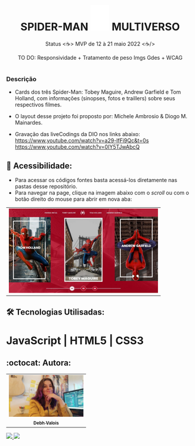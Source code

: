 <h1 align="center"> SPIDER-MAN <img alt="Icone Aranha" title="Spider-Man" src="./assets/images/icons/spider.svg" width="50px"/> MULTIVERSO </h1>
<p align="center"> Status <☕> MVP de 12 à 21 maio 2022 <☕/></p> 
<p align="center">TO DO: Responsividade + Tratamento de peso Imgs Gdes + WCAG</p>

# 
### Descrição
- Cards dos três Spider-Man: Tobey Maguire, Andrew Garfield e Tom Holland, com informações (sinopses, fotos e traillers) sobre seus respectivos filmes.

- O layout desse projeto foi proposto por: Michele Ambrosio & Diogo M. Mainardes. 
- Gravação das liveCodings da DIO nos links abaixo:
https://www.youtube.com/watch?v=a29-lfFi9Qc&t=0s
https://www.youtube.com/watch?v=0IY5TJwAbcQ

## 📁 Acessibilidade:
- Para acessar os códigos fontes basta acessá-los diretamente nas pastas desse repositório.     
- Para navegar na page, clique na imagem abaixo com o *scroll* ou com o botão direito do mouse para abrir em nova aba:
<table align="center">
  <tr>
    <td>
      <a href="https://debhvalois.github.io/spiderman-multiverso/" alt="Page" target="_blank">
        <img src="./github/ReadmeGitHub.jpg" width="400px" alt="Print da Page"/>
      </a>
    </td>
  </tr>
</table>

## :hammer_and_wrench: Tecnologias Utilisadas:
# JavaScript | HTML5 | CSS3
## :octocat: Autora: 
<table>
  <tr>
    <td align="center">
      <a href="#">
        <img src="./github/autora.jpg" width="200px" alt="Retrato de Debh"/><br>
        <sub>
          <b>Debh Valois</b>
        </sub>
      </a>
    </td>
  </tr>
</table>
<a href="https://www.linkedin.com/in/debhvaloispsy/" alt="LinkedIn" target="_blank">
<img src="https://img.shields.io/badge/LinkedIn-%230077B5.svg?&style=flat-square&logo=linkedin&logoColor=white">
</a>
<a href="https://wa.me/message/ONHPRA62USWYK1" alt="WhatsApp" target="_blank">
<img src="https://img.shields.io/badge/-WhatsApp-25d366?style=flat-square&labelColor=25d366&logo=whatsapp&logoColor=white&link=https://wa.me/5584981430120">
</a>
